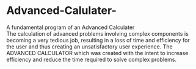 # Advanced-Calulater-
A fundamental program of an Advanced Calculater  
The calculation of advanced problems involving complex components is becoming a very tedious job, resulting in a loss of time and efficiency for the user and thus creating an unsatisfactory user experience.
The ADVANCED CALCULATOR which was created with the intent to increase efficiency and reduce the time required to solve complex problems.


